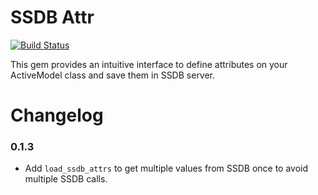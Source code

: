 # SSDB Attr

[![Build Status](https://travis-ci.org/jianshucom/ssdb-attr.svg?branch=master)](https://travis-ci.org/jianshucom/ssdb-attr)

This gem provides an intuitive interface to define attributes on your ActiveModel class and save them in SSDB server.

# Changelog

### 0.1.3

- Add `load_ssdb_attrs` to get multiple values from SSDB once to avoid multiple SSDB calls.
